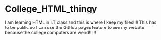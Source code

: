 # College_HTML_thingy

I am learning HTML in I.T class and this is where I keep my files!!!! This has to be public so I can use the GitHub pages feature to see my website because the college computers are weird!!!!!!
